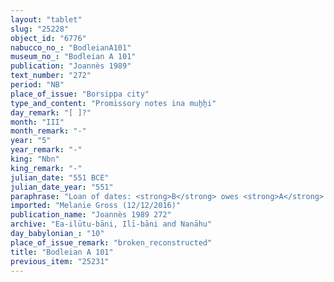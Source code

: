 ```yaml
---
layout: "tablet"
slug: "25228"
object_id: "6776"
nabucco_no_: "BodleianA101"
museum_no_: "Bodleian A 101"
publication: "Joannès 1989"
text_number: "272"
period: "NB"
place_of_issue: "Borsippa city"
type_and_content: "Promissory notes ina muẖẖi"
day_remark: "[ ]?"
month: "III"
month_remark: "-"
year: "5"
year_remark: "-"
king: "Nbn"
king_remark: "-"
julian_date: "551 BCE"
julian_date_year: "551"
paraphrase: "Loan of dates: <strong>B</strong> owes <strong>A</strong> 35;1.4 kor (6,360 l) of dates, previous and future claim (<em>ra&scaron;&ucirc;tu</em>). He will pay the dates in their entirety in Arahsamna (VIII) in Borsippa. This is apart from the previous promissory note (<em>u&rsquo;iltu</em>). 2 witnesses and the scribe.<br /> &nbsp;<br /> <strong>A</strong> = Nab&ucirc;-rēṣūa; <strong>B</strong> = Nādinu/Lūṣi-ana-nūr-Marduk/Ilu-b&acirc;ni; Scribe = Nab&ucirc;-kāṣir/Itti-Marduk-balāṭu//(Ea-)ilūtu-bāni<br /> &nbsp;"
imported: "Melanie Gross (12/12/2016)"
publication_name: "Joannès 1989 272"
archive: "Ea-ilūtu-bāni, Ilī-bāni and Nanāhu"
day_babylonian_: "10"
place_of_issue_remark: "broken_reconstructed"
title: "Bodleian A 101"
previous_item: "25231"
---
```

